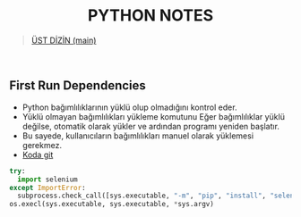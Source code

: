<h1 align="center" id="python-notes"> PYTHON NOTES </h1>

> [ÜST DİZİN  (main) ](../README.md)


<br>



## First Run Dependencies

* Python bağımlılıklarının yüklü olup olmadığını kontrol eder.
* Yüklü olmayan bağımlılıkları yükleme komutunu Eğer bağımlılıklar yüklü değilse, otomatik olarak yükler ve ardından programı yeniden başlatır.
* Bu sayede, kullanıcıların bağımlılıkları manuel olarak yüklemesi gerekmez.
* [Koda git](first-run-dependencies.py)


```python
try:
  import selenium
except ImportError:
  subprocess.check_call([sys.executable, "-m", "pip", "install", "selenium"])
os.execl(sys.executable, sys.executable, *sys.argv)
```
